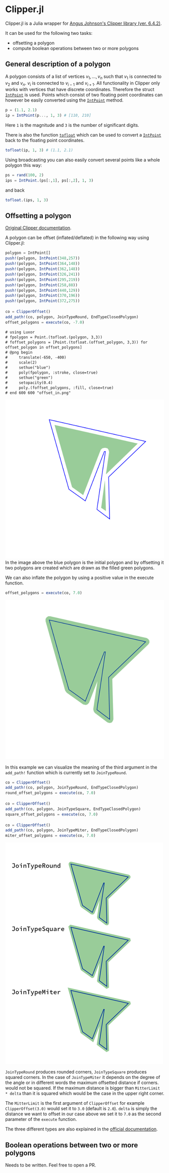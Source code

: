 # Clipper.jl

Clipper.jl is a Julia wrapper for [Angus Johnson's Clipper library (ver. 6.4.2)](http://www.angusj.com/delphi/clipper.php).

It can be used for the following two tasks:
- offsetting a polygon 
- compute boolean operations between two or more polygons

## General description of a polygon

A polygon consists of a list of vertices $v_1, \dots, v_n$ such that $v_1$ is connected to $v_2$ and $v_n$. $v_i$ is connected to $v_{i-1}$ and $v_{i+1}$.
All functionality in Clipper only works with vertices that have discrete coordinates. Therefore the struct [`IntPoint`](@ref) is used.
Points which consist of two floating point coordinates can however be easily converted using the [`IntPoint`](@ref) method.

```julia
p = (1.1, 2.1)
ip = IntPoint(p..., 1, 3) # [110, 210]
```

Here `1` is the magnitude and `3` is the number of significant digits.

There is also the function [`tofloat`](@ref) which can be used to convert a [`IntPoint`](@ref) back to the floating point coordinates.

```julia
tofloat(ip, 1, 3) # (1.1, 2.1)
```

Using broadcasting you can also easily convert several points like a whole polygon this way:

```julia
ps = rand(100, 2) 
ips = IntPoint.(ps[:,1], ps[:,2], 1, 3)
```

and back
```julia
tofloat.(ips, 1, 3)
```

## Offsetting a polygon

[Original Clipper documentation](http://www.angusj.com/delphi/clipper/documentation/Docs/Units/ClipperLib/Classes/ClipperOffset/_Body.htm).

A polygon can be offset (inflated/deflated) in the following way using Clipper.jl:


```julia
polygon = IntPoint[]
push!(polygon, IntPoint(348,257))
push!(polygon, IntPoint(364,148))
push!(polygon, IntPoint(362,148))
push!(polygon, IntPoint(326,241))
push!(polygon, IntPoint(295,219))
push!(polygon, IntPoint(258,88))
push!(polygon, IntPoint(440,129))
push!(polygon, IntPoint(370,196))
push!(polygon, IntPoint(372,275))

co = ClipperOffset()
add_path!(co, polygon, JoinTypeRound, EndTypeClosedPolygon)
offset_polygons = execute(co, -7.0)
```

```@meta
# using Luxor
# fpolygon = Point.(tofloat.(polygon, 3,3))
# foffset_polygons = [Point.(tofloat.(offset_polygon, 3,3)) for offset_polygon in offset_polygons]
# @png begin
#     translate(-650, -400)
#     scale(2)
#     sethue("blue")
#     poly(fpolygon, :stroke, close=true)
#     sethue("green")
#     setopacity(0.4)
#     poly.(foffset_polygons, :fill, close=true)
# end 600 600 "offset_in.png"
```

![Offset polygon](assets/offset_in.png)
In the image above the blue polygon is the initial polygon and by offsetting it two polygons are created
which are drawn as the filled green polygons.

We can also inflate the polygon by using a positive value in the execute function.
```julia
offset_polygons = execute(co, 7.0)
```

![Inflating the polygon](assets/offset_out.png)

In this example we can visualize the meaning of the third argument in the `add_path!` function which is currently set to `JoinTypeRound`.

```julia
co = ClipperOffset()
add_path!(co, polygon, JoinTypeRound, EndTypeClosedPolygon)
round_offset_polygons = execute(co, 7.0)

co = ClipperOffset()
add_path!(co, polygon, JoinTypeSquare, EndTypeClosedPolygon)
square_offset_polygons = execute(co, 7.0)

co = ClipperOffset()
add_path!(co, polygon, JoinTypeMiter, EndTypeClosedPolygon)
miter_offset_polygons = execute(co, 7.0)
```

![Different offsetting types](assets/offset_diff_types.png)

`JoinTypeRound` produces rounded corners, `JoinTypeSquare` produces squared corners.
In the case of `JoinTypeMiter` it depends on the degree of the angle or in different words the maximum offsetted distance if corners.
would not be squared. If the maximum distance is bigger than `MitterLimit * delta` than it is squared which would be the case in the upper right corner.

The `MitterLimit` is the first argument of `ClipperOffset` for example `ClipperOffset(3.0)` would set it to `3.0` (default is `2.0`).
`delta` is simply the distance we want to offset in our case above we set it to `7.0` as the second parameter of the `execute` function.

The three different types are also explained in the [official documentation](http://www.angusj.com/delphi/clipper/documentation/Docs/Units/ClipperLib/Types/JoinType.htm).

## Boolean operations between two or more polygons

Needs to be written. Feel free to open a PR.


